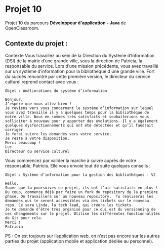 # Projet 10

Projet 10 du parcours **Développeur d'application - Java** de OpenClassroom.

## Contexte du projet :

Contexte
Vous travaillez au sein de la Direction du Système d’Information (DSI)  de la mairie d’une grande ville, sous la direction de Patricia, la responsable du service. Lors d’une mission précédente, vous avez travaillé sur un système d’information pour la bibliothèque d'une grande ville. Fort du succès rencontré par cette première version, le directeur du service culturel reprend contact avec vous :

    Objet : Améliorations du système d’information

    Bonjour,
    J’espère que vous allez bien !
    Je reviens vers vous concernant le système d’information sur lequel vous avez travaillé il y a quelques temps pour la bibliothèque de notre ville. Nous en sommes très satisfaits et souhaiterions vous solliciter à nouveau pour y apporter des évolutions. Il y a également quelques dysfonctionnements qui ont été détectées et qu’il faudrait corriger.
    Je ferai suivre les demandes vers votre service.
    Je reste à votre disposition,
    Merci beaucoup !
    Luc
    Directeur du service culturel

Vous commencez par valider la marche à suivre auprès de votre responsable, Patricia. Elle vous envoie tout de suite quelques conseils :

    Objet : Système d’information pour la gestion des bibliothèques - V2

    Hello,
    Super que tu poursuives ce projet, ils ont l’air satisfaits en plus !
    Du coup, commence déjà par faire un fork du repository de la première phase. On travaillera sur un nouveau repository.  Tu réaliseras les demandes qui te seront accessibles via des tickets sur le nouveau repo. Ce sera Linda, la tech lead, qui créera les tickets.
    Je te demande d’être très organisé pour ce qui est du versionning de ces changements sur le projet. Utilise les différentes fonctionnalités de Git pour cela.
    Merci !
    Patricia

PS : On est toujours sur l’application web, on n’est pas encore sur les autres parties du projet (application mobile et application dédiée au personnel).